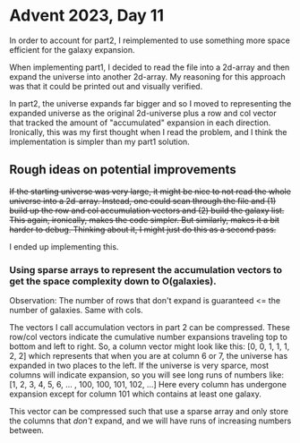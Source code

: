 # Advent 2023, Day 11

In order to account for part2, I reimplemented to use something
more space efficient for the galaxy expansion.

When implementing part1, I decided to read the file into a 2d-array and then
expand the universe into another 2d-array. My reasoning for this approach
was that it could be printed out and visually verified.

In part2, the universe expands far bigger and so I moved to representing
the expanded universe as the original 2d-universe plus a row and col vector
that tracked the amount of "accumulated" expansion in each direction. 
Ironically, this was my first thought when I read the problem, and I think
the implementation is simpler than my part1 solution. 

## Rough ideas on potential improvements
~~If the starting universe was very large, it might be nice to not read the
whole universe into a 2d-array. Instead, one could scan through the file
and (1) build up the row and col accumulation vectors and (2) build the
galaxy list. This again, ironically, makes the code simpler. But similarly,
makes it a bit harder to debug. Thinking about it, I might just do this as
a second pass.~~

I ended up implementing this.

### Using sparse arrays to represent the accumulation vectors to get the space complexity down to O(galaxies).

Observation: The number of rows that don't expand is guaranteed <= the number
of galaxies. Same with cols. 

The vectors I call accumulation vectors in part 2 can be compressed.
These row/col vectors indicate the cumulative number expansions
traveling top to bottom and left to right. So, a column vector might look like this:
[0, 0, 1, 1, 1, 2, 2] which represents that when you are at column 6 or 7, the universe
has expanded in two places to the left. If the universe is very sparce, most columns
will indicate expansion, so you will see long runs of numbers like:
[1, 2, 3, 4, 5, 6, ... , 100, 100, 101, 102, ...]
Here every column has undergone expansion except for column 101 which contains at least
one galaxy.

This vector can be compressed such that use a sparse array and only store the columns
that *don't* expand, and we will have runs of increasing numbers between.
